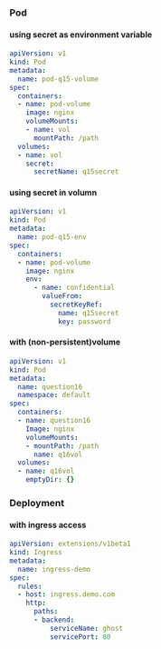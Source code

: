 ### Pod
#### using secret as environment variable
```yaml
apiVersion: v1
kind: Pod
metadata:
  name: pod-q15-volume
spec:
  containers:
  - name: pod-volume
    image: nginx
    volumeMounts:
    - name: vol
      mountPath: /path
  volumes:
  - name: vol
    secret:
      secretName: q15secret
```
#### using secret in volumn
```yaml
apiVersion: v1
kind: Pod
metadata:
  name: pod-q15-env
spec:
  containers:
  - name: pod-volume
    image: nginx
    env:
      - name: confidential
        valueFrom:
          secretKeyRef:
            name: q15secret 
            key: password
```
#### with (non-persistent)volume
```yaml
apiVersion: v1
kind: Pod
metadata:
  name: question16
  namespace: default
spec:
  containers:
  - name: question16
    Image: nginx
    volumeMounts:
    - mountPath: /path
      name: q16vol
  volumes:
  - name: q16vol
    emptyDir: {}
```

### Deployment
#### with ingress access
```yaml
apiVersion: extensions/v1beta1
kind: Ingress
metadata:
  name: ingress-demo
spec:
  rules:
  - host: ingress.demo.com
    http:
      paths:
      - backend:
          serviceName: ghost
          servicePort: 80
```
